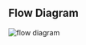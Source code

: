 ## Flow Diagram
![flow diagram](https://user-images.githubusercontent.com/78867415/111939483-6f5cbf00-8af2-11eb-9f9a-388e98e3cd6a.PNG)

